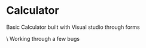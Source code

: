 # Calculator
Basic Calculator built with Visual studio through forms



\\ Working through a few bugs
